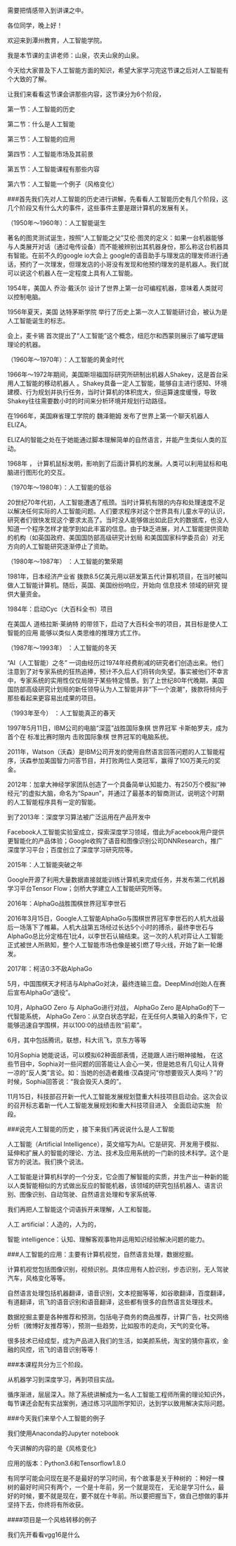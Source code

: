需要把情感带入到讲课之中。



各位同学，晚上好！

欢迎来到潭州教育，人工智能学院。

我是本节课的主讲老师：山泉，农夫山泉的山泉。

今天给大家普及下人工智能方面的知识，希望大家学习完这节课之后对人工智能有个大致的了解。



让我们来看看这节课会讲那些内容，这节课分为6个阶段，

第一节：人工智能的历史

第二节：什么是人工智能

第三节：人工智能的应用

第四节：人工智能市场及其前景

第五节：人工智能课程有那些内容

第六节：人工智能一个例子（风格变化）



###首先我们先对人工智能的历史进行讲解，先看看人工智能历史有几个阶段，这几个阶段又有什么大的事件，这些事件主要是跟计算机的发展有关。

（1950年～1960年）：人工智能诞生 

著名的图灵测试诞生，按照“人工智能之父”艾伦·图灵的定义：如果一台机器能够与人类展开对话（通过电传设备）而不能被辨别出其机器身份，那么称这台机器具有智能。在前不久的google io大会上 google的语音助手与理发店的理发师进行通话，预约了一次理发，但理发店的小哥没有发现和他预约理发的是机器人。我们就可以说这个机器人在一定程度上具有人工智能。

1954年，美国人 乔治·戴沃尔 设计了世界上第一台可编程机器，意味着人类就可以控制电脑。 

1956年夏天，美国 达特茅斯学院 举行了历史上第一次人工智能研讨会，被认为是人工智能诞生的标志。

会上，麦卡锡 首次提出了“人工智能”这个概念，纽厄尔和西蒙则展示了编写逻辑理论的机器。 



（1960年～1970年）：人工智能的黄金时代

1966年～1972年期间，美国斯坦福国际研究所研制出机器人Shakey，这是首台采用人工智能的移动机器人 。Shakey具备一定人工智能，能够自主进行感知、环境建模、行为规划并执行任务，当时计算机的体积庞大，但运算速度缓慢，导致Shakey往往需要数小时的时间来分析环境并规划行动路径。

在1966年，美国麻省理工学院的 魏泽鲍姆 发布了世界上第一个聊天机器人ELIZA。

ELIZA的智能之处在于她能通过脚本理解简单的自然语言，并能产生类似人类的互动。  

1968年 ， 计算机鼠标发明，影响到了后面计算机的发展。人类可以利用鼠标和电脑进行图形化的交互。



（1970年～1980年）：人工智能的低谷

20世纪70年代初，人工智能遭遇了瓶颈。当时计算机有限的内存和处理速度不足以解决任何实际的人工智能问题。人们要求程序对这个世界具有儿童水平的认识，研究者们很快发现这个要求太高了。当时没人能够做出如此巨大的数据库，也没人知道一个程序怎样才能学到如此丰富的信息。由于缺乏进展，对人工智能提供资助的机构（如英国政府、美国国防部高级研究计划局 和美国国家科学委员会）对无方向的人工智能研究逐渐停止了资助。



（1980年～1987年） ：人工智能的繁荣期

1981年，日本经济产业省 拨款8.5亿美元用以研发第五代计算机项目，在当时被叫做人工智能计算机。随后，英国、美国纷纷响应，开始向 信息技术 领域的研究 提供大量资金。

1984年：启动Cyc（大百科全书）项目

在美国人 道格拉斯·莱纳特 的带领下，启动了大百科全书的项目，其目标是使人工智能的应用 能够以类似人类思维的推理方式工作。



（1987年～1993年） ：人工智能的冬天

“AI（人工智能）之冬” 一词由经历过1974年经费削减的研究者们创造出来。他们注意到了对专家系统的狂热追捧，预计不久后人们将转向失望。事实被他们不幸言中，专家系统的实用性仅仅局限于某些特定情景。到了上世纪80年代晚期，美国国防部高级研究计划局的新任领导认为人工智能并非“下一个浪潮”，拨款将倾向于那些看起来更容易出成果的项目。 



（1993年至今） ：人工智能真正的春天

1997年5月11日，IBM公司的电脑“深蓝”战胜国际象棋 世界冠军 卡斯帕罗夫，成为首个在 标准比赛时限内 击败国际象棋 世界冠军的电脑系统。 

2011年，Watson（沃森）是IBM公司开发的使用自然语言回答问题的人工智能程序，沃森参加美国智力问答节目，并打败两位人类冠军，赢得了100万美元的奖金。

2012年：加拿大神经学家团队创造了一个具备简单认知能力、有250万个模拟“神经元”的虚拟大脑，命名为“Spaun”，并通过了最基本的智商测试，说明这个时期的人工智能程序具有一定的智能。

到了2013年：深度学习算法被广泛运用在产品开发中

Facebook人工智能实验室成立，探索深度学习领域，借此为Facebook用户提供更智能化的产品体验；Google收购了语音和图像识别公司DNNResearch，推广深度学习平台；百度创立了深度学习研究院等。



2015年：人工智能突破之年

Google开源了利用大量数据直接就能训练计算机来完成任务，并发布第二代机器学习平台Tensor Flow；剑桥大学建立人工智能研究所等。

2016年：AlphaGo战胜围棋世界冠军李世石

2016年3月15日，Google人工智能AlphaGo与围棋世界冠军李世石的人机大战最后一场落下了帷幕。人机大战第五场经过长达5个小时的搏杀，最终李世石与AlphaGo总比分定格在1比4，以李世石认输结束。这一次的人机对弈让人工智能正式被世人所熟知，整个人工智能市场也像是被引燃了导火线，开始了新一轮爆发。

2017年：柯洁0:3不敌AlphaGo

5月，中国围棋天才柯洁与AlphaGo对决，最终连输三盘。DeepMind创始人在赛后宣布AlphaGo“退役”。

10月，AlphaGO Zero 与 AlphaGo进行对战， AlphaGo Zero 是AlphaGo的下一代智能系统， AlphaGo Zero：从空白状态学起，在无任何人类输入的条件下，它能够迅速自学围棋，并以100:0的战绩击败“前辈”。 

6月，其中包括腾讯，联想，科大讯飞，京东方等等

10月Sophia 她能说话，可以模拟62种面部表情，还能跟人进行眼神接触， 在这些节目中，Sophia对一些问题的回答能让人会心一笑，但是她总有几句让人背脊一凉的“反人类”言论。如：当她的创造者戴维·汉森提问“你想要毁灭人类吗？”的时候，Sophia回答说：“我会毁灭人类的”。

11月15日，科技部召开新一代人工智能发展规划暨重大科技项目启动会。这次会议的召开标志着新一代人工智能发展规划和重大科技项目进入　全面启动实施　阶段。



###说完人工智能的历史 ，接下来我们再说说什么是人工智能

人工智能（Artificial Intelligence），英文缩写为AI。它是研究、开发用于模拟、延伸和扩展人的智能的理论、方法、技术及应用系统的一门新的技术科学。这个是官方的说法。我们换个说法。

人工智能是计算机科学的一个分支，它企图了解智能的实质，并生产出一种新的能以人类智能相似的方式做出反应的智能机器，该领域的研究包括机器人、语言识别、图像识别、自动驾驶、自然语言处理和专家系统等.

我们再把人工智能这个词语拆开来理解，人工和智能。

人工 artificial：人造的，人为的，

智能 intelligence：认知、理解客观事物并运用知识经验解决问题的能力。



###人工智能的应用：主要有计算机视觉，自然语言处理，数据挖掘。

计算机视觉包括图像识别，视频识别。具体应用有人脸识别，步态识别，无人驾驶汽车，风格变化等等。

自然语言处理包括机器翻译，语音识别，文本挖掘等等，如谷歌翻译，百度翻译，有道翻译，讯飞的语音识别和语音翻译，这些都有很多的自然语言处理技术。

数据挖掘主要是各种推荐和预测，包括电子商务的商品推荐，计算广告，社交网络分析（微博好友推荐等），预测一些趋势，比如股市的走向，天气的变化等。

很多技术已经成型，成为产品进入我们的生活，如美颜系统，淘宝的猜你喜欢，金融的风控，讯飞的语音识别等等！



###本课程共分为三个阶段。

从机器学习到深度学习，再到项目实战。

循序渐进，层层深入。除了系统讲解成为一名人工智能工程师所需的理论知识外，每节课还会配有实战案例，通过练习巩固所学知识，达到学以致用解决实际问题。



###今天我们来举个人工智能的例子

我们使用Anaconda的Jupyter notebook

今天讲解的内容的是《风格变化》

应用的版本：Python3.6和Tensorflow1.8.0



有同学可能会问现在是不是最好的学习时间，有个故事是关于种树的 ：种好一棵树的最好时间只有两个，一个是十年前，另一个就是现在， 无论是学习什么，最好的时候，要不就是现在，要不就在十年前。所以要把握当下，做自己想做的事并坚持下去，你终将有所收获。

####项目是一个风格转移的例子

我们先开看看vgg16是什么